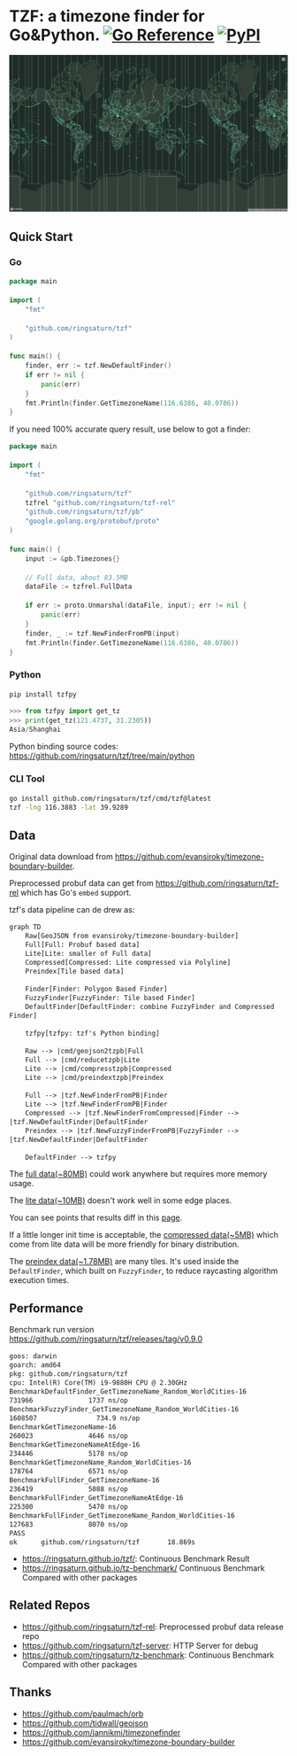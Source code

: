 # TZF: a timezone finder for Go&Python. [![Go Reference](https://pkg.go.dev/badge/github.com/ringsaturn/tzf.svg)](https://pkg.go.dev/github.com/ringsaturn/tzf) [![PyPI](https://img.shields.io/pypi/v/tzfpy)](https://pypi.org/project/tzfpy/)

![](https://github.com/ringsaturn/tzf/blob/gh-pages/docs/tzf-social-media.png?raw=true)

## Quick Start

### Go

```go
package main

import (
	"fmt"

	"github.com/ringsaturn/tzf"
)

func main() {
	finder, err := tzf.NewDefaultFinder()
	if err != nil {
		panic(err)
	}
	fmt.Println(finder.GetTimezoneName(116.6386, 40.0786))
}
```

If you need 100% accurate query result, use below to got a finder:

```go
package main

import (
	"fmt"

	"github.com/ringsaturn/tzf"
	tzfrel "github.com/ringsaturn/tzf-rel"
	"github.com/ringsaturn/tzf/pb"
	"google.golang.org/protobuf/proto"
)

func main() {
	input := &pb.Timezones{}

	// Full data, about 83.5MB
	dataFile := tzfrel.FullData

	if err := proto.Unmarshal(dataFile, input); err != nil {
		panic(err)
	}
	finder, _ := tzf.NewFinderFromPB(input)
	fmt.Println(finder.GetTimezoneName(116.6386, 40.0786))
}
```

### Python

```console
pip install tzfpy
```

```py
>>> from tzfpy import get_tz
>>> print(get_tz(121.4737, 31.2305))
Asia/Shanghai
```

Python binding source codes: <https://github.com/ringsaturn/tzf/tree/main/python>

### CLI Tool

```bash
go install github.com/ringsaturn/tzf/cmd/tzf@latest
tzf -lng 116.3883 -lat 39.9289
```

## Data

Original data download from <https://github.com/evansiroky/timezone-boundary-builder>.

Preprocessed probuf data can get from <https://github.com/ringsaturn/tzf-rel> which has Go's `embed` support.

tzf's data pipeline can de drew as:

```mermaid
graph TD
    Raw[GeoJSON from evansiroky/timezone-boundary-builder]
    Full[Full: Probuf based data]
    Lite[Lite: smaller of Full data]
    Compressed[Compressed: Lite compressed via Polyline]
    Preindex[Tile based data]

    Finder[Finder: Polygon Based Finder]
    FuzzyFinder[FuzzyFinder: Tile based Finder]
    DefaultFinder[DefaultFinder: combine FuzzyFinder and Compressed Finder]

    tzfpy[tzfpy: tzf's Python binding]

    Raw --> |cmd/geojson2tzpb|Full
    Full --> |cmd/reducetzpb|Lite
    Lite --> |cmd/compresstzpb|Compressed
    Lite --> |cmd/preindextzpb|Preindex

    Full --> |tzf.NewFinderFromPB|Finder
    Lite --> |tzf.NewFinderFromPB|Finder
    Compressed --> |tzf.NewFinderFromCompressed|Finder --> |tzf.NewDefaultFinder|DefaultFinder
    Preindex --> |tzf.NewFuzzyFinderFromPB|FuzzyFinder --> |tzf.NewDefaultFinder|DefaultFinder

    DefaultFinder --> tzfpy
```

The [full data(~80MB)][full-link] could work anywhere but requires more memory usage.

The [lite data(~10MB)][lite-link] doesn't work well in some edge places.

You can see points that results diff in this [page][points_not_equal].

If a little longer init time is acceptable,
the [compressed data(~5MB)][compressd-link] which come from lite data
will be more friendly for binary distribution.

The [preindex data(~1.78MB)][preindex-link] are many tiles.
It's used inside the `DefaultFinder`, which built on `FuzzyFinder`, to reduce
raycasting algorithm execution times.

[full-link]: https://github.com/ringsaturn/tzf-rel/blob/main/combined-with-oceans.pb
[lite-link]: https://github.com/ringsaturn/tzf-rel/blob/main/combined-with-oceans.reduce.pb
[preindex-link]: https://github.com/ringsaturn/tzf-rel/blob/main/combined-with-oceans.reduce.preindex.pb
[compressd-link]: https://github.com/ringsaturn/tzf-rel/blob/main/combined-with-oceans.reduce.compress.pb
[points_not_equal]: https://geojson.io/#id=gist:ringsaturn/2d958e7f0a279a7411c04907f255955a

## Performance

Benchmark run version https://github.com/ringsaturn/tzf/releases/tag/v0.9.0

```
goos: darwin
goarch: amd64
pkg: github.com/ringsaturn/tzf
cpu: Intel(R) Core(TM) i9-9880H CPU @ 2.30GHz
BenchmarkDefaultFinder_GetTimezoneName_Random_WorldCities-16              731966              1737 ns/op
BenchmarkFuzzyFinder_GetTimezoneName_Random_WorldCities-16               1608507               734.9 ns/op
BenchmarkGetTimezoneName-16                                               260023              4646 ns/op
BenchmarkGetTimezoneNameAtEdge-16                                         234446              5178 ns/op
BenchmarkGetTimezoneName_Random_WorldCities-16                            178764              6571 ns/op
BenchmarkFullFinder_GetTimezoneName-16                                    236419              5088 ns/op
BenchmarkFullFinder_GetTimezoneNameAtEdge-16                              225300              5470 ns/op
BenchmarkFullFinder_GetTimezoneName_Random_WorldCities-16                 127683              8070 ns/op
PASS
ok      github.com/ringsaturn/tzf       18.869s
```

- <https://ringsaturn.github.io/tzf/>: Continuous Benchmark Result
- <https://ringsaturn.github.io/tz-benchmark/> Continuous Benchmark Compared with other packages

## Related Repos

- <https://github.com/ringsaturn/tzf-rel>: Preprocessed probuf data release repo
- <https://github.com/ringsaturn/tzf-server>: HTTP Server for debug
- <https://github.com/ringsaturn/tz-benchmark>: Continuous Benchmark Compared with other packages

## Thanks

- <https://github.com/paulmach/orb>
- <https://github.com/tidwall/geojson>
- <https://github.com/jannikmi/timezonefinder>
- <https://github.com/evansiroky/timezone-boundary-builder>
